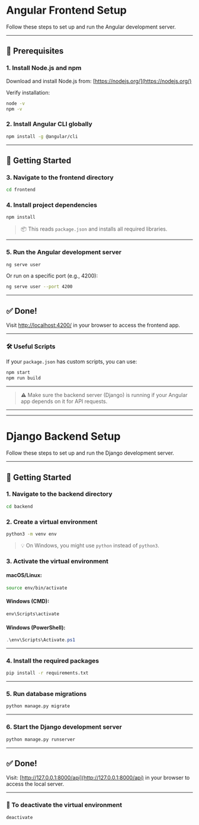 # Angular Frontend Setup

Follow these steps to set up and run the Angular development server.

---

## 🧾 Prerequisites

### 1. Install Node.js and npm

Download and install Node.js from: [https://nodejs.org/](https://nodejs.org/)

Verify installation:

```bash
node -v
npm -v
```

### 2. Install Angular CLI globally

```bash
npm install -g @angular/cli
```

---

## 🚀 Getting Started

### 3. Navigate to the frontend directory

```bash
cd frontend
```

### 4. Install project dependencies

```bash
npm install
```

> 📦 This reads `package.json` and installs all required libraries.

---

### 5. Run the Angular development server

```bash
ng serve user
```

Or run on a specific port (e.g., 4200):

```bash
ng serve user --port 4200
```

---

## ✅ Done!

Visit [http://localhost:4200/](http://localhost:4200/) in your browser to access the frontend app.

---

### 🛠 Useful Scripts

If your `package.json` has custom scripts, you can use:

```bash
npm start
npm run build
```

---

> ⚠️ Make sure the backend server (Django) is running if your Angular app depends on it for API requests.

---
---


# Django Backend Setup

Follow these steps to set up and run the Django development server.

---

## 🚀 Getting Started

### 1. Navigate to the backend directory

```bash
cd backend
```

### 2. Create a virtual environment

```bash
python3 -m venv env
```

> 💡 On Windows, you might use `python` instead of `python3`.

### 3. Activate the virtual environment

#### macOS/Linux:

```bash
source env/bin/activate
```

#### Windows (CMD):

```cmd
env\Scripts\activate
```

#### Windows (PowerShell):

```powershell
.\env\Scripts\Activate.ps1
```

---

### 4. Install the required packages

```bash
pip install -r requirements.txt
```

---

### 5. Run database migrations

```bash
python manage.py migrate
```

---

### 6. Start the Django development server

```bash
python manage.py runserver
```

---

## ✅ Done!

Visit: [http://127.0.0.1:8000/api](http://127.0.0.1:8000/api) in your browser to access the local server.

---

### 🛑 To deactivate the virtual environment

```bash
deactivate
```
